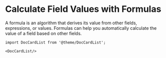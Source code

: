 # Calculate Field Values with Formulas

A formula is an algorithm that derives its value from other fields, expressions, or values. Formulas can help you automatically calculate the value of a field based on other fields.


```mdx-code-block
import DocCardList from '@theme/DocCardList';

<DocCardList/>
```

<!-- 
---
title: 通过公式计算字段值
shortTitle: 公式
description: 公式引擎可以帮助非程序员快速实现一些简单的业务逻辑，类似Excel公式，它是从其他字段、表达式或值派生其值的一种算法，可以帮助您根据其他字段自动计算一个字段的值。
---

## 什么是公式？

### 公式实例

```js
Total_Pay = 
IF(Total_Hours__c <= 40, Total_Hours__c * Hourly_Rate__c, 
40 * Hourly_Rate__c + 
(Total_Hours__c - 40) * Overtime_Rate__c)
```

### 公式中的元素

公式可以包含对字段值、运算符、函数、文字表示值或其他公式的引用。使用任意或所有这些元素构建公式。

### 文字表示值

您输入的未经计算或更改的文本字符串或数字。

例如，如果您有一个总是要乘以金额的 2% 的值，公式将会包含该金额的 2% 的文字表示值：

```javascript
ROUND((amount*0.02), 2)
```


此示例包含公式每个可能的部分：

* 一个称为 ROUND 的函数，用于返回一个数值舍入为指定小数位数的数值。
* 名为“金额”的字段引用。
* 一个运算符 \*，告诉公式生成器用文字表示值 0.02 乘以金额字段的值。
* 一个文字表示数值 0.02。对所有百分数使用小数值。要在您的公式中包括实际文本，应将其括在引号内。
* 此公式中的最后一个数字 2 是确定要返回的小数位数的 ROUND 函数所需的输入。

### 函数

函数即系统定义的公式，可能需要您的输入值，并返回一个或几个值。例如，TODAY() 不需要输入值，但会返回当前日期。TEXT(value) 函数需要您输入百分比、数字或货币并返回文本。

### 运算符

一个符号，指定要执行的计算类型或其执行顺序。例如，“+”号指定两个值应相加。左括号和右括号指定想要先计算的表达式。

### 字段引用

使用合并字段引用另一个自定义字段或标准字段的值。

合并字段的语法对于标准字段是 `field_name`，对于自定义字段是 `field_name__c`。相关对象上合并字段的语法是 `reference_to_field_name.field_name`，必要时可在您的公式中插入合并字段，并且理论上支持无限层次的扩展引用，比如三层引用写法为`reference_to1_field_name.reference_to2_field_name.field_name`。

支持引用当前登录用户相关字段，写法是以`$user`开头来表示当前登录用户的引用，并用点符号来连接后续要扩展引用的属性，比如`$user.name`表示引用当前用户的名称，`$user.organization.name`表示引用当前用户所属组织的名称。

要引用关联字段指向的记录id只要用点符号来连接`_id`即可，比如`reference_to_field_name._id`，`$user._id`。

除了可以用 `$user` 开头的表达式来引用当前登录用户信息，还可以用 `$userSession` 开头的表达式来引用当前登录用户的 UserSession，详情请参阅 [如何创建公式字段 - $userSession](#$userSession)。

### 跨对象引用

公式在服务端执行，因此可以在公式中引用当前记录相关表中的数据。

例如以下语法可以引用付款记录对应的合同记录对应的客户名称。

```js
  payment.contract.account.name
```

### 在哪些地方可以使用公式?

华炎魔方的许多地方都可以使用公式。开始使用公式之前，请了解其用法的差别。

* **批准过程：** 定义记录必须满足才能进入批准过程的条件。
* **批准步骤：** 定义记录必须满足才能进入批准步骤的条件。
* **字段默认值：** 在用户创建记录时向自定义字段应用一个值。使用公式可以定义默认值。用户可以更改默认值。默认值可以由使用您指定的值、合并字段或表达式的公式确定。
* **公式字段：** 使用您指定的值、合并字段或表达式。自动计算自定义字段的值。用户不能更改公式字段的值。
* **验证规则：** 防止用户在标准/自定义字段中输入无效值。验证规则可以基于公式，并在用户输入无效值时，向用户显示出错消息。
* **字段更新：** 自动将字段值更改为您指定的值。公式中可以包括其他值、合并字段或表达式。可以将字段更新设置为因工作流规则或批准过程而发生。
* **工作流规则：** 定义记录触发工作流规则时必须满足的条件。

| 用法 | 何时执行？ | 只读？ | 可以指定空处理？ |
|----|----|----|----|
| **批准过程** | 记录提交待批准 | 不适用 | 否 |
| **批准步骤** | 记录提交待批准 | 不适用 | 否 |
| **字段默认值** | 创建记录时 | 否 | 否 |
| **公式字段** | 记录被保存后 | 是 | 是 |
| **验证规则** | 记录被保存前 | 不适用 | 否 |
| **字段更新** | 工作流或批准过程中 | 不适用 | 否 |
| **工作流规则** | 保存记录时 | 不适用 | 否 |

### 公式返回的数据类型

公式的数据类型决定预期从公式返回的数据的类型。

* **文本：** 返回字符串。除公式输出外，若还要显示文本，请将该文本放入引号中。对文本、多行文本、网址、邮件地址和自动编号等字段使用文本数据类型。
* **布尔：** 返回 true（真） 或false（假）。该字段在记录详细信息页面和报表中显示为复选框。使用 true 作为选中值，使用 false 作为未选中值。
* **金额：**  只能输入数值内容，默认2位小数，也可以指定小数位数。
* **日期：** 返回代表日历中某一天的日期。当前日期可通过在公式中调用内部函数 TODAY() 获得。
* **日期时间：** 返回表示时间中某一时刻的数据。日期时间字段包括日期，还包括由小时、分钟和秒组成的一天中的时刻。您可以使用 NOW() 函数在公式中插入当前日期和时间。
* **数字：** 返回正负整数或小数（最多 18 位）。华炎魔方对公式字段使用四舍五入平分规则。例如，12.345 变为 12.35 和 -12.345 变为 -12.35。
* **百分比：** 返回后跟百分号的百分比格式数字（最多 18 位）。百分比数据存储为小数，值为除以 100 后得到的小数，即 90% 等于 0.90。
* **时间（暂不支持）：** 返回表示时间中某一时刻的数据，没有日期。时间字段包含小时、分钟、秒和毫秒的时间。您可以使用 TIMENOW() 函数在公式中插入当前日期。


## 如何创建公式字段

 ![](https://console.steedos.cn/api/files/images/tHr5Fzev7ykx3sAbq)

* 按照与创建自定义字段相同的方式开始构建一个公式字段，字段类型选择公式。
* 选择公式的数据类型。根据计算的输出值为您的公式选择适当的数据类型。
* 选择数值、金额或百分比数据类型的小数位数，数字长度最长为18位数。
* 如果您的公式引用任何数字、金额或百分比字段，则应选择一个选项以处理空白字段。
* 可以在公式中引用当前对象上的“相关表”或“主表/子表”字段来实现跨对象公式。
* 可以在公式中输入_id来引用当前记录的id值。
* 可以在公式中输入$user变量来引用当前登录用户的相关信息。
* 也可在描述框中输入公式字段描述，单击保存完成操作。


### 重算公式值

对于已经存在的历史记录数据，很多情况下公式字段值不会重新计算，此时您应该选择公式字段后台详细配置页面上的“重算公式值”按钮来手动重新计算该值。这些情况包括但是不限于以下情况：

* 更改公式字段定义（如小数位数，公式内容，数据类型、空白字段处理等）。
* 更改在公式内容中引用字段的相关属性，比如更改其字段类型、小数位数，更改其公式字段的数据类型、公式表达式或其他属性等。

> 在正式环境中请谨慎修改对象的某些字段属性，比如字段类型，字段公式表达式，下拉选择框可选项列表等，因为对于已经存在的历史记录数据可能不会重新触发字段值重算，对于公式字段值，只能通过手动操作这里的“重算公式值”按钮来修正历史数据。


### 使用日期和日期时间公式字段的提示

* 日期和日期时间字段不能交替使用。名称本身不能表示某个字段是日期还是日期时间。例如，创建日期和上次修改日期是日期时间字段，而上次活动日期是日期字段。使用 DATEVALUE 函数可将日期时间字段转换为日期字段。
* 将加和减运算符与日期或日期时间字段结合使用来计算持续时间。例如，从一个日期中减去另一个日期来计算两者之间相差的天数。同样，您可以从一个日期时间中减去另一个日期时间，获得以数字表示的两者之间相差的天数。
* 将加和减运算符与数字结合使用，返回其他日期或日期时间。例如，`CreatedDate + 5` 计算记录的创建日期之后五天的日期和时间。注意，表达式返回的数据类型与给定的数据类型相同；日期字段加上或减去某个数字会返回日期，日期时间字段加上或减去某个数字会返回日期时间。
* 在使用小数计算日期时，公式会忽略小数点后的所有数字。例如：
* 公式TEXT(TODAY())将返回当天的日期字符串，比如2020-09-30, TODAY是按utc时间取日期，这点跟TODAY()一样。
  * 公式TODAY() + 1将返回当天日期+1天的日期值，即可以直接用+号运行运算。
  * 公式TODAY() + 0.7将返回当天的日期值，而不是+1天的日期值，因为日期计算时小数部分会被忽略只取整数部分，公式TODAY() + 1.2将返回当天日期+1天的日期值。
  * 公式TODAY() + 1.5 + 0.5或TODAY() + 0.5 + 1.5将返回当天日期+1天，而不是+2天的日期值，因为日期计算时所有的小数都部分都会被忽略不会累加，正确的写法是用括号让数值先计算：TODAY() + (1.5 + 0.5)。
  * 公式NOW() + 1.1将返回当前时间增加1.1天后的时间值，即增加1天2小时24分（1天的0.1）。就是说时间类型是支持小数点计算的，单位是天。
  * 公式T1 - T2，如果以上两个日期时间字段值之差是 5.52，将意味着两个值分隔 5 天、12 小时（1 天的 0.5）和 28 分钟（1 天的 0.02）。
    要先计算两个小数的值，应该用括号将它们组合在一起。例如：
  * TODAY() + 0.5 + 0.5 与 TODAY() + 0 + 0 相同，即今天的日期。
  * TODAY() + (0.5+0.5) 与 TODAY() + 1 相同，即明天的日期。
    关于时区，请参考在公式中使用日期、日期时间和时间值

### 使用数字公式字段的提示

* 在公式中使用百分比字段时，使用百分比的小数形式。例如，`IF(Probability =1...)` 表示 100% 可能性，`IF(Probability =0.9...)`表示 90% 可能性。
* 在公式中将自动编号字段作为文本字段引用。
* 您的公式的输出值必须小于 18 位数。
* 公式中可以包含数字、百分比和货币的混合：`AnnualRevenue / NumberOfEmployees`。
* 公式运算时把公式引用的其他字段作为变量传入以及华炎魔方界面显示公式字段时，都会识别字段上设置的小数位数，并使用四舍五入平分规则处理公式字段值。例如，12.345 变为 12.35 和 −12.345 变为 -12.35。但是公式字段本身的输出值不受这里设置的小数位数影响，所以公式中应该使用。
* ROUND函数来处理计算结果的小数位数。
* 要视任意空白字段为零值，请选择将空白字段视为零。要将这些字段留空，请选择将空白字段视为空白，在华炎魔方低代码中该属性默认为“空白字段视为零”。


### 使用文本公式字段的提示

* 要在公式字段中插入文本，用引号将文本引起来。例如，要显示“CASE: 123”，使用本公式 `“CASE: “& CaseNumber__c.`
* 在引号或反斜线之前使用反斜线 ( \\ ) 字符，可在您的输出值中将其插入为文字值。例如，公式中的`“Trouble\ \Case \"Ticket\": ”` 会在详细信息页面显示 `Trouble\Case “Ticket”:`（暂不支持，即目前无法在公式中编写带引号或反斜线的字符串）

### 使用布尔公式字段的提示

部分函数是不支持输出boolean类型值的，已知不支持的函数有 BLANKVALUE, CASE, IF。

比如以下公式配置会报错：

```javascript
IF(location_type = 'Van', true, false)
```


应该使用`ocation_type = 'Van'`来简化该公式。

同样的，以下公式配置也会报错：

```javascript
CASE(Days_Open__c, 1,  true,false)
```


应该使用`Days_Open__c = 1`来简化该公式。


### 使用选项列表公式字段的提示

在公式中使用select字段类型时，有单选和多选两种，分别对应到公式中的单选选项列表`picklist`和多选选项列表`multipicklist`这两种数据类型，只有少量公式函数支持这两种数据类型。

#### 支持单选选项列表的函数

* ISPICKVAL: 将选项列表的值与单个值进行比较。
* CASE：将选项列表的值与多个值进行比较。
* TEXT：返回选项列表值的 API 名称，以便您可在支持文本值的函数（例如 CONTAINS）中使用对值的引用（即使显示值已更改）。
* ISBLANK：判断字段值是否为空。

#### 支持多选选项列表的函数

* INCLUDES：决定多选选项列表字段中选择的任何值是否等于您所指定的文本文字。
* ISBLANK：判断字段值是否为空。

### 跨对象公式

我们有时需要在当前对象上通过公式字段来引用其他关联对象上的字段值，这种跨越两个及以上的对象的公式我们称为跨对象公式。

可以在当前对象上配置“相关表”或“主表/子表”类型的字段来引用其他对象，跨对象公式就是通过在公式中引用当前对象上这两种字段型，然后进一步引用其关联对象上的字段来实现跨对象公式。

跨对象公式一般形如`fieldNameA.fieldNameB`，其中`fieldNameA`是当前对象上的“相关表”或“主表/子表”字段名称，`fieldNameB`是`fieldNameA`字段关联到的对象上的某个字段名称，比如联系人对象上有一个名为“所属客户”`（account）`的“主表/子表”字段，引用了对象“业务伙伴”`(accounts)`，我们可以在联系人对象定义一个公式字段来输出联系人所属客户的网址，该公式字段的公式表达式应该配置为`account.website`。

可以在跨对象公式中用点符号连接各级对象上的外键字段以形成引用链，理论上支持无限层次的引用，但是出于性能考虑请避免引用层级过多，比如上面提到的联系人对象上可以配置公式`account.created_by.name`表示输出联系人所属客户的记录创建人的名称。

需要注意的是，跨对象公式最后一个引用链不可以是外键字段，即不可以是相关表”或“主表/子表”类型的字段，比如上面提到的联系人对象上的公式如果配置为`account.created_by`是表示输出联系人的创建人，但是这是不合法的，因为`created_by`是一个外键字段，它指向了关联创建人整条记录，而不是只输出关联创建人的某个字段值，所以正确的写法是需要再向`created_by`这个外键字段进一步扩展引用其下一级对象的字段，比如上面提到的`account.created_by.name`就是一个合法的跨对象公式。

如果是想让公式输出外键字段值本身，可以在最后扩展引用下其关联对象的主键字段（即`_id`）即可，也就是把公式表达式写成`account.created_by._id`就可以输出联系人所属客户的创建人`_id`值。

### $user 

可以在公式中输入`$user` 变量来引用当前登录用户的相关信息，作为跨对象公式的一种，你也应该在其后用点符号来扩展引用链，`$user`指向的是`space_users`表而不是`users`表，所以只能从 space_users 表中外键字段开始扩展其引用链，比如`$user.organization.owner.name`，更多可扩展属性请参考 [space_users对象源码](https://github.com/steedos/steedos-platform/blob/master/packages/standard-objects/space_users.object.yml)。

### $userSession

在公式中输入`$userSession` 变量是引用当前登录用户信息的另一种方式，与 `$user` 变量不同，它是一个指向 userSession 的变量，而 `$user` 是一个指向`space_users`表的跨对象公式。

比如`$userSession.roles`可以获取当前用户所属权限集，`$userSession.is_space_admin`可以获取当前用户是否是工作区管理员。

### 关于公式级联触发的提示

* 在一个公式字段A被另一个公式字段B引用的情况下，当某种原因触发字段A更新重算后，会级联触发公式字段B也更新重算。
* 当多个公式字段之间存在多层级联引用的情况下，其中一个字段被触发更新重算的话，会逐层触发级联更新重算。
* 如果累计汇总字段汇总的是一个公式字段，那么当公式字段值变更时，会触发该汇总字段重新汇总更新值。
* 如果累计汇总字段被一个公式字段引用，那么当汇总字段被更新时，也会触发该公式字段更新重算。

```yaml
公式字段之间如果出现循环引用的话，华炎魔方是能智能识别并阻止相关字段配置生效的。
```

## 累计汇总计算

累计汇总字段会自动计算相关记录中的值。您可以创建累计汇总字段，使其值基于主表/子表关系中某个子表的字段值汇总，并在主记录中显示该汇总结果。子表记录必须通过主表/子表直接与主记录相关。例如，您要在客户的发票相关列表中显示所有相关发票自定义对象记录的发票总金额。您可在名为“发票总金额”的自定义金额字段中定义这一汇总信息。

可以使用累计汇总字段执行不同类型的汇总计算。比如可以计算与主记录相关的子记录的数量，也可以计算子记录中字段的总和、最小值或最大值。

 ![](https://console.steedos.cn/api/files/images/wFpwd8HRYZKQBugrQ)

### 创建累计汇总字段

在对象（位于主表/子表的主侧）上定义累计汇总字段。

如果关系已经不存在，请首先在子表侧创建一个主对象与子对象之间的主表/子表关系，用于表示正在汇总的记录的值与被汇总的记录之间的关系。

在您希望显示累计汇总字段值的对象上新建字段。 汇总字段汇总了相关对象上的记录中的值，因此该对象（您在上面创建了该字段）应位于主表/子表关系的主侧。

 ![](https://console.steedos.cn/api/files/images/ocCQZG5J7Ev68wRtj)

* **所属对象**：即主表/子表关系中的主对象。
* **显示名称**：希望该汇总字段显示的名称。
* **字段名**：该字段的唯一性api名称。
* **字段类型**：请选择“累计汇总”。
* **默认值**：因为字段值是计算得出的，所以默认值在此处无效。
* **字段分组**：希望该字段显示在哪个分组上。
* **精度**：数值字段的精度。
* **小数位数**：希望该汇总结果保留的小数位数。
* **要汇总的对象**：选择主表/子表关系中子表上的对象，该对象包含您要汇总的记录。
* **汇总类型：**
  * **COUNT**：汇总子表一共有多少条记录，返回记录总条数。
  * **SUM**：对在“要聚合的字段”选项中选择的字段的值进行累加汇总。仅数字、金额和百分比字段类型可用。
  * **AVG**：对在“要聚合的字段”选项中选择的字段的值进行总和平均值计算。仅数字、金额和百分比字段类型可用。
  * **MIN**：对在“要聚合的字段”选项中选择的字段的值进行大小比较并取出最小值。仅数字、金额、百分比、日期和日期时间字段可用。
  * **MAX**：对在“要聚合的字段”选项中选择的字段的值进行大小比较并取出最大值。仅数字、金额、百分比、日期和日期时间字段可用。
* **要聚合的字段**：请选择子表上的某个字段，这个字段就是要进行SUM/AVG/MIN/MAX进行聚合计算的字段。对于除COUNT外的其他汇总类型，此项必填，反之不需要填写该字段。
* **过滤条件**：如果要在汇总计算时，只包含特定的记录组，请在过滤条件中输入筛选条件，比如只汇总2021年1月1号早上8点前创建的记录。
* **其他**：勾选上需启用的功能开关等，单击保存结束操作。

#### 汇总时过滤条件

如果要在汇总计算时，只包含特定的记录组，可以在过滤条件中输入对应的筛选条件。

 ![](https://console.steedos.cn/api/files/images/ZyC33ihKCtojL3S8y)

* 这些过滤条件过滤的是子表记录而不是主表记录。
* 字段输入框中列出的是子表对象中可用于过滤的字段名称供选择。
* 运算符输入框中列出的是基于左侧选中字段的字段类型所支持的过滤条件运算符，比如字符类型的字段有“包含”运算符，而金额类型没有。
* 值是一个纯文本输入框，当左侧字段类型不同时，请按不同的输入规范输入文本字符：
  * **数值、金额、百分比**：请输入合法的数值，比如1.2,3000。
  * **布尔**：请输入`"true", "True", "TRUE", "1"`表示真，或输入`"false", "False", "FALSE", "0"`表示假。
  * **日期**：请输入类似`2020-02-12`格式的值，它表示的值是`2020-02-12T00:00:00.000Z`，即这里转换为按utc的0点时间值来过滤。
  * **日期时间**：请输入类似`2020-02-12 12:00`格式的值，它表示的值是`2020-02-12T04:00:00.000Z`，即这里会按当前时区转换为utc时区下的时间值来过滤。
  * **相关表**：请输入记录的_id值，比如`rbNxQ3mK6CFs8LWbr`要表示要引用记录的ID值。
  * **主表/子表**：同相关表。
  * **其他**：按文本值过滤。
* 可以输入多个过滤条件，最终会按AND逻辑连接输出这些条件，不支持按OR或更复杂的逻辑过滤。

#### 批量重算汇总值

对于已经存在的历史记录数据，很多情况下累计汇总字段值不会重新计算，此时您应该选择累计汇总字段后台详细配置页面上的“批量重算汇总值”按钮来手动重新计算该值。这些情况包括但是不限于以下情况：

* 更改累计汇总定义（如对象、要聚合的字段、汇总类型、过滤条件等）。
* 更改在累计汇总字段“要聚合的字段”中引用字段的相关属性，比如更改其字段类型，更改其公式字段的表达式等。

> 在正式环境中请谨慎修改对象的某些字段属性，比如字段类型，字段公式表达式，下拉选择框可选项列表等，因为对于已经存在的历史记录数据可能不会重新触发字段值重算，对于累计汇总字段值，只能通过手动操作这里的“批量重算汇总值”按钮来修正历史数据。

#### 实施提示

* 可在所有具有主表/子表关系的主侧对象上创建累计汇总字段，无论两侧对象是标准对象还是自定义对象。
* 当某个对象上无法创建累计汇总字段时，请先在该对象的子表上创建主表/子表关系。
* 累计汇总字段中能够计算的字段类型取决于汇总类型及其要聚合的字段的字段类型。例如：
  * 当选择 SUM 或 AVG 作为累计类型时，数字、金额和百分比字段均可用。
  * 当选择 MIN 或 MAX 作为累计类型时，数字、金额、百分比、日期和日期时间字段均可用。
  * 当选择COUNT作为累计类型时，将直接汇总子表记录条数总合而与子表的字段无关，不需要选择“要聚合的字段”。
* 有时，您无法更改您在累计汇总字段中引用字段的字段类型，这是因为累计汇总字段中能够计算的字段类型依赖于要聚合的字段的字段类型，华炎魔方暂时未处理此类逻辑校验，请谨慎随意变更正式环境中的字段类型。
* 在对象上创建了累计汇总字段后，不能将该汇总字段依赖的子表对象中的主表/子表类型字段的字段类型变更为相关表或其他字段类型，华炎魔方暂时未处理此类逻辑校验，请谨慎随意变更正式环境中的字段类型。
* 累计汇总字段可以引用公式字段，即“要聚合的字段”可以选择公式字段类型的字段，当公式值变更后会触发累计汇总字段重新汇总计算并更新字段值。
* 公式字段中也可以引用累计汇总字段，当累计汇总字段值变更时会重新触发相关公式字段重算其字段值。
* 就目前来说，累计汇总字段中引用了包含派生即时值的跨对象字段引用或函数（如 NOW 或 TODAY的）公式字段时，华炎魔方按普通公式的方式处理，不加以区别对待，但是您不应该这么配置，这不只是实际需求中不应该有这种逻辑，更是因为这种配置会带来性能方面的极大损耗。
* 就目前来说，累计汇总字段值变更时，不会重新触发引用了该汇总字段的工作流规则、验证规则或其他自动规则中的公式计算。
* 在正式环境中请谨慎修改对象的某些字段属性，比如字段类型，字段公式表达式，因为对于已经存在的历史记录数据可能不会重新触发字段值重算。
* 计算累计汇总字段值可能需要 30 分钟或以下，取决于受影响的记录的数量和其他因素。
* 如果验证规则中引用了累计汇总字段，当汇总字段值在变更时也不会触发执行验证规则，比如主记录有一个验证规则，要求累计汇总字段值必须小于100。如果用户对相关子记录的更改将输入超过 100 的值，希望用户无法保存该子表记录，实际上子记录变更时主记录的验证规则是不会被触发的，要实现这个需求，通常的做法是把验证规则配置在子表而不是主表中，类似：`lookup_mater_object_field.summary_value + current_value >= 100。`

#### 最佳实践

* 如果不想让用户看见累计汇总字段计算值，可以将字段设置为隐藏字段。详细记录上用户不能看见的字段仍然会在累计汇总字段中被计算。
* 如果具有验证规则，请考虑它们将如何影响累计汇总字段。子表记录中的值发生变更时，主表记录的累计汇总字段的值也会发生变更。所以保存主表/子表记录时会显示一个验证错误。
* 请注意从子表字段引用主表累计汇总字段与从主表字段引用自身的累计汇总字段是有区别的。从子记录引用的累计汇总字段可能拥有过时值，因为子记录保存时父记录尚未更新。但是，从父级记录中引用累计汇总字段的话，虽然累计汇总字段将始终拥有最新的更新值，但是子记录变更时主记录的验证规则是不会被触发的。
* 创建累计汇总字段之前，请规划其实施。一旦创建，就不能更改所选详细对象，也不能删除累计汇总定义中引用的任何字段。
* 创建累计汇总字段之前，请规划其实施。特别是在生产环境中，一旦产生有价值的历史数据，再修改对象的某些字段属性，比如字段类型，字段公式表达式的话，就需要手动执行 `批量重算汇总值` 来修正历史数据，这将增加不确认性风险。
* 累计汇总字段中不允许自动派生字段，如当前日期或当前用户。禁止字段包含可动态派生值的函数（如 DATEVALUE、NOW 和 TODAY）的公式字段。累计汇总字段中也不允许包含相关对象合并字段的公式字段。
* 应该适当配置 字段索引 以提升数据查询速度，这样可以明显提高累计汇总功能的整体性能。

## 在公式中使用日期、日期时间和时间值

日期使用了两种数据类型：日期和日期时间。数据类型时间不包括日期值，例如工作时间。处理日期时使用的大部分值都是日期数据类型，存储年、月和日。CreatedDate 等一些字段是日期时间字段，意味着它们不仅存储日期值，而且还存储时间值（以 GMT 存储，但以用户的时区显示）。当在记录详细信息页面查看时，日期、日期时间和时间字段以用户的区域设置格式化。时间值的精度以毫秒为单位。日期时间值的精度以秒为单位。

您可在日期、日期时间和时间值上使用加和减等运算符，以计算未来日期或两个日期或时间之间的已过去的时间。例如，如果您将一个日期减去另一个日期，由此得出的值将是两个初始值之差（天）（数字数据类型）。两个日期时间值之间的同一操作将返回十进制值，表示天、小时和分钟数之差。两个时间值的相同操作会返回毫秒。

例如，如果两个日期时间值之差是 5.52，这意味着两个值分隔 5 天、12 小时（1 天的 0.5）和 28 分钟（1 天的 0.02）。您还可以添加数字值到日期和日期时间。例如，操作 `TODAY() + 3` 将返回今天日期后的三天。

在整个示例中，使用了变量日期和日期时间以代替实际日期和日期时间字段或值。

### today()、now() 和 timenow()

* TODAY() 函数以日期数据类别返回当前日、月和年。对于希望了解自上一天过去的天数、未来某些天数中的日期或仅仅希望显示当前日期的公式，本函数非常有用。
* NOW() 函数返回当前时刻的日期时间值。当关心当天的特定时间以及日期时，这将非常有用。
* TIMENOW() 函数会返回 GMT 的值，并表示不带日期的当前时间。如果您需要当前小时、分钟、秒或毫秒，使用此函数，而不是 NOW() 函数。此值对跟踪时间（例如轮班或经过时间）有用。

### date()函数

DATE() 函数返回日期值，给定年、月和日。数字 Y/M/D 值和 YEAR()、MONTH() 和 DAY() 函数是 DATE() 的有效参数。例如，`DATE( 2013, 6, 1 )` 返回2013 年 6 月 1 日。同样，`DATE( YEAR( TODAY() ), MONTH( TODAY() ) + 3, 1)` 返回当年今天起三个月的第一天的日期值，假定该日期有效（例如，月份在 1 和 12 之间）。

如果输入的 Y/M/D 值导致无效的日期，DATE() 函数并不会报错，而是会返回一个可能错误的值，比如非闰年的DATE(2021,2,29)将返回2021-03-01，DATE(2021,121,29)将返回2031-01-29，因此错误检查是使用日期值的重要部分。您可在示例日期格式中阅读有关处理无效日期的方法。

### 在日期时间和日期之间转换

日期和日期时间是不可交换的数据类型，因此在日期和日期时间值之间执行操作时，您需要转换这些值，使它们具有相同的类型。一些函数（如 `YEAR()`、`MONTH()` 和 `DAY()`）还仅适用于日期值，因此必须首先转换日期时间值。

使用 `DATEVALUE( datetime )` 函数返回日期时间的日期值。例如，要从日期时间获取年，使用 `YEAR( DATEVALUE( datetime ) )`。

您可以使用 `DATETIMEVALUE( TEXT(date) )` 函数将日期值按GMT时区转换为日期时间。时间将设置为格林威治标准时间 (GMT) ，然后显示时会按用户所有时区显示。对于北京时间，`DATETIMEVALUE( TEXT(TODAY()) )` 将返回当天的utc0点，华炎魔方界面上将显示为当天的上午8:00而不是当天的 00:00。

### 在日期时间和时间之间转换

TIMEVALUE() 函数返回的时间数据类型值的格式为 24 小时制的`“HH:MM:SS.MS”(hours:minutes:seconds.milliseconds)`数字 H/M/S/MS 值和 HOUR()、MINUTE()、SECOND() 和 MILLISECOND() 函数是 TIMEVALUE() 的有效参数。

使用 TIMEVALUE(text) 函数，把文本值、文本类型合并字段或表达式转换为时间类型。例如，使用 `TIMEVALUE(LPAD(TEXT(HOUR(ClosedDate)), 2, "0") & ":" & LPAD(TEXT(MINUTE(ClosedDate)), 2, "0") & ":" & LPAD(TEXT(SECOND(ClosedDate)), 2, "0") & "." & LPAD(TEXT(MILLISECOND(ClosedDate)), 3, "0"))` 从 ClosedDate 日期时间值中提取时间。

### 在日期和文本之间转换

如果希望将日期作为字符串一部分包含，在 TEXT() 函数中包含日期值以转换为文本。例如，如果希望将今天的日期转换为文本，使用： `"Today's date is " & TEXT( TODAY() )`

这将以格式“YYYY-MM-DD”而不是取决于区域设置的格式返回日期。先从日期中提取日、月、年，然后按所需格式重新组合，即可更改公式。例如： `"Today's date is " & TEXT( MONTH( date ) ) & "/" & TEXT( DAY( date ) ) & "/" & TEXT( YEAR( date ) )`

您还可以将文本转换为日期，以便将字符串值与您的其他日期字段和公式一起使用。您将希望文本的格式为“YYYY-MM-DD”。使用本公式以返回日期值： `DATEVALUE( "YYYY-MM-DD" )`

### 在日期时间和文本之间转换

您可使用 TEXT() 函数在字符串包含日期时间值，但需要小心时区。例如，考虑本公式： `"The current date and time is " & TEXT( NOW() )`

在本公式中，NOW() 偏移到 GMT。通常，NOW() 将在查看时转换成用户的时区，但由于被转换为文本，因此转换不会发生。因此，如果您在 8 月 1 日北京时间 (GMT-10) 下午6点 执行本公式，结果是“The current date and time is 2021-08-01 10:00:00Z”。

当将日期时间转换为文本时，将在最后包含“Z”以表示 GMT。

要将字符串转换为日期时间值，使用 DATETIMEVALUE() 将以“YYYY-MM-DD HH:MM:SS”的格式传输字符串。本方法将返回 GMT 的日期时间值。

### 在时间和文本之间转换

如果您想要将时间作为字符串的一部分包含，在 TEXT() 函数中封装时间值，以将其转换为文本。例如，如果您想要将当前时间返回为文本，使用： `"The time is " & TEXT( TIMENOW() )` 此函数会返回格式为“HH:MM:SS.MS”的时间。

您也可以将文本转换为时间数据类型，以便将字符串值与其他时间字段和公式一起使用。按 24 小时制将文本格式化为“HH:MM:SS.MS”。使用 TIMEVALUE() 函数： `TIMEVALUE("17:30:45.125")`

### 有关日期时间和时区的备注

日期和日期时间值以 GMT 存储。保存好记录后，字段值存储为 GMT时区下的值，然后在记录详细信息页面显示时以查看者的时区显示。不会因日期转换而造成问题，因为转换日期时间为日期会得到相同的日期值。

然而，当使用日期时间值时，转换始终以 GMT 而不是用户的时区完成。如果在两个日期时间字段之前比较不会有时区问题，因为这两个字段都在同一时区。然而，当计算中的一个值从文本或日期值转换为日期时间值时，结果将不同。

让我们假定北京用户在名为 Date_Time_c 的自定义日期时间字段输入 2020 年 8 月 2 日 9点的值。该值被存储为 2020-08-02 01:00:00Z，因为存在 GMT+8的时区差。在北京时间 8 月 2 日21:00，用户编辑记录时运行以下公式字段： `Date_Time_c - NOW()` 在计算中，NOW() 是 2020-08-02 13:00:00Z，然后从 2020-08-02 01:00:00Z 相减会返回 -0.5（-12 小时）的预期结果。

假定不使用 NOW()，公式将转换字符串“2020-08-02 21:00:00”为日期时间值： `Date_Time_c - DATETIMEVALUE( "2020-08-02 21:00:00")` 在这种情况下，DATETIMEVALUE( "2020-08-02 21:00:00")是 2020-08-02 21:00:00Z，最后运算结果会返回-0.8333333333333334（-20小时），与之前的-12小时不同。

假定当前时间还是北京时间2020年11月10日21点，即2020-11-10T13:00:00Z，把上面的NOW换为当天日期函数TODAY： `TODAY() - DATEVALUE("2020-11-10T19:00:00Z")` 运算结果为0，因为减号左右两侧都是北京时间11月10号，但是如果假定当前时间为北京时间2020年11月10日早上7点的话，因为北京时间时区差8小时，TODAY()将输出为2020-11-09号，两者相减将得到-1（-24小时）。

无法在公式中确定用户的时区。如果您的所有用户都在同一时区，则可以通过加或减用户的时区和 GMT 之间的时差以调整时区差别为您的已转换值。然而，由于时区会受夏令时的影响，同时每年的 DST 开始和结束日期都不同，因此很难在公式中管理。 -->
